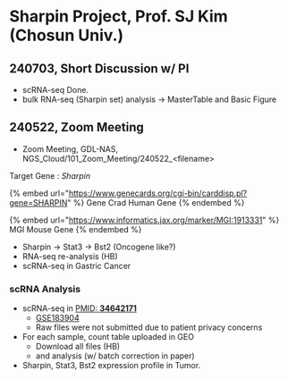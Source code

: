 # Sharpin Project, Prof. SJ Kim (Chosun Univ.)

## 240703, Short Discussion w/ PI

* scRNA-seq Done.
* bulk RNA-seq (Sharpin set) analysis -> MasterTable and Basic Figure

## 240522, Zoom Meeting

* Zoom Meeting, GDL-NAS, NGS\_Cloud/101\_Zoom\_Meeting/240522\_\<filename>

Target Gene : _Sharpin_

{% embed url="https://www.genecards.org/cgi-bin/carddisp.pl?gene=SHARPIN" %}
Gene Crad Human Gene
{% endembed %}

{% embed url="https://www.informatics.jax.org/marker/MGI:1913331" %}
MGI Mouse Gene
{% endembed %}

* Sharpin -> Stat3 -> Bst2 (Oncogene like?)
* RNA-seq re-analysis (HB)
* scRNA-seq in Gastric Cancer

### scRNA Analysis

* scRNA-seq in [PMID: **34642171**](https://pubmed.ncbi.nlm.nih.gov/34642171/)
  * [GSE183904](https://www.ncbi.nlm.nih.gov/geo/query/acc.cgi?acc=GSE183904)
  * Raw files were not submitted due to patient privacy concerns
* For each sample, count table uploaded in GEO
  * Download all files (HB)
  * and analysis (w/ batch correction in paper)
* Sharpin, Stat3, Bst2 expression profile in Tumor.

